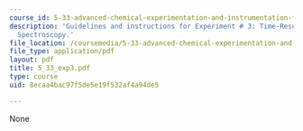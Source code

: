 ```yaml
---
course_id: 5-33-advanced-chemical-experimentation-and-instrumentation-fall-2007
description: 'Guidelines and instructions for Experiment # 3: Time-Resolved Electronic
  Spectroscopy.'
file_location: /coursemedia/5-33-advanced-chemical-experimentation-and-instrumentation-fall-2007/8ecaa4bac97f5de5e19f532af4a94de5_5_33_exp3.pdf
file_type: application/pdf
layout: pdf
title: 5_33_exp3.pdf
type: course
uid: 8ecaa4bac97f5de5e19f532af4a94de5

---
```

None